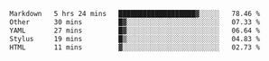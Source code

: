 <!--START_SECTION:waka-->

```txt
Markdown   5 hrs 24 mins   ███████████████████▓░░░░░   78.46 %
Other      30 mins         █▓░░░░░░░░░░░░░░░░░░░░░░░   07.33 %
YAML       27 mins         █▓░░░░░░░░░░░░░░░░░░░░░░░   06.64 %
Stylus     19 mins         █▒░░░░░░░░░░░░░░░░░░░░░░░   04.83 %
HTML       11 mins         ▓░░░░░░░░░░░░░░░░░░░░░░░░   02.73 %
```

<!--END_SECTION:waka-->